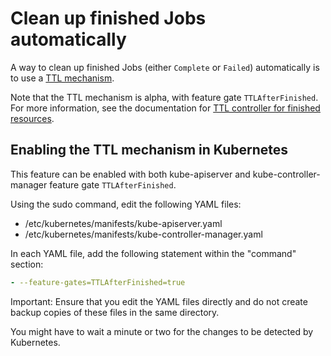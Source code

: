 # Clean up finished Jobs automatically

A way to clean up finished Jobs (either `Complete` or `Failed`) automatically is to use a [TTL mechanism](https://kubernetes.io/docs/concepts/workloads/controllers/jobs-run-to-completion/#ttl-mechanism-for-finished-jobs).

Note that the TTL mechanism is alpha, with feature gate `TTLAfterFinished`. For more information, see the documentation for [TTL controller for finished resources](https://kubernetes.io/docs/concepts/workloads/controllers/ttlafterfinished/).

## Enabling the TTL mechanism in Kubernetes

This feature can be enabled with both kube-apiserver and kube-controller-manager feature gate `TTLAfterFinished`.

Using the sudo command, edit the following YAML files:

 - /etc/kubernetes/manifests/kube-apiserver.yaml
 - /etc/kubernetes/manifests/kube-controller-manager.yaml

In each YAML file, add the following statement within the "command" section:

```yaml
- --feature-gates=TTLAfterFinished=true
```

Important: Ensure that you edit the YAML files directly and do not create backup copies of these files in the same directory.

You might have to wait a minute or two for the changes to be detected by Kubernetes.
